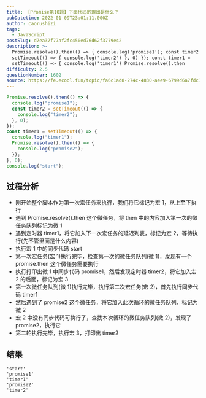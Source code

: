 ```yaml
---
title: 【Promise第10题】下面代码的输出是什么？
pubDatetime: 2022-01-09T23:01:11.000Z
author: caorushizi
tags:
  - JavaScript
postSlug: d7ea37f77af2fc450ed76d62f3779e42
description: >-
  Promise.resolve().then(() => { console.log('promise1'); const timer2 =
  setTimeout(() => { console.log('timer2') }, 0) }); const timer1 =
  setTimeout(() => { console.log('timer1') Promise.resolve().then
difficulty: 2.5
questionNumber: 1602
source: https://fe.ecool.fun/topic/fa6c1ad8-274c-4830-aee9-6799d6a7fdc1
---
```


```js
Promise.resolve().then(() => {
  console.log("promise1");
  const timer2 = setTimeout(() => {
    console.log("timer2");
  }, 0);
});
const timer1 = setTimeout(() => {
  console.log("timer1");
  Promise.resolve().then(() => {
    console.log("promise2");
  });
}, 0);
console.log("start");
```

## 过程分析

- 刚开始整个脚本作为第一次宏任务来执行，我们将它标记为宏 1，从上至下执行
- 遇到 Promise.resolve().then 这个微任务，将 then 中的内容加入第一次的微任务队列标记为微 1
- 遇到定时器 timer1，将它加入下一次宏任务的延迟列表，标记为宏 2，等待执行(先不管里面是什么内容)
- 执行宏 1 中的同步代码 start
- 第一次宏任务(宏 1)执行完毕，检查第一次的微任务队列(微 1)，发现有一个 promise.then 这个微任务需要执行
- 执行打印出微 1 中同步代码 promise1，然后发现定时器 timer2，将它加入宏 2 的后面，标记为宏 3
- 第一次微任务队列(微 1)执行完毕，执行第二次宏任务(宏 2)，首先执行同步代码 timer1
- 然后遇到了 promise2 这个微任务，将它加入此次循环的微任务队列，标记为微 2
- 宏 2 中没有同步代码可执行了，查找本次循环的微任务队列(微 2)，发现了 promise2，执行它
- 第二轮执行完毕，执行宏 3，打印出 timer2

## 结果

```
'start'
'promise1'
'timer1'
'promise2'
'timer2'
```
